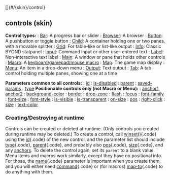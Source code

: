 []{#/{skin}/control}
## controls (skin)
**Control types:**
:   [Bar](#/%7Bskin%7D/control/bar): A progress bar or slider
:   [Browser](#/%7Bskin%7D/control/browser): A browser
:   [Button](#/%7Bskin%7D/control/button): A pushbutton or toggle button
:   [Child](#/%7Bskin%7D/control/child): A container holding one or two
    panes, with a movable splitter
:   [Grid](#/%7Bskin%7D/control/grid): For table-like or list-like
    output
:   [Info](#/%7Bskin%7D/control/info): Classic BYOND statpanel
:   [Input](#/%7Bskin%7D/control/input): Command input or other
    user-entered text
:   [Label](#/%7Bskin%7D/control/label): Non-interactive text label
:   [Main](#/%7Bskin%7D/control/main): A window or pane that holds other
    controls
:   [Macro](#/%7Bskin%7D/control/macro): A [keyboard/gamepad/mouse
    macro](#/%7Bskin%7D/macros)
:   [Map](#/%7Bskin%7D/control/map): The game map display
:   [Menu](#/%7Bskin%7D/control/menu): An item in a drop-down menu
:   [Output](#/%7Bskin%7D/control/output): Text output
:   [Tab](#/%7Bskin%7D/control/tab): A tab control holding multiple
    panes, showing one at a time
<!-- -->
**Parameters common to all controls:**
:   [id](#/%7Bskin%7D/param/id)
:   [is-disabled](#/%7Bskin%7D/param/is-disabled)
:   [parent](#/%7Bskin%7D/param/parent)
:   [saved-params](#/%7Bskin%7D/param/saved-params)
:   [type](#/%7Bskin%7D/param/type)
**Positionable controls only (not Macro or Menu):**
:   [anchor1, anchor2](#/%7Bskin%7D/param/anchor)
:   [background-color](#/%7Bskin%7D/param/background-color)
:   [border](#/%7Bskin%7D/param/border)
:   [drop-zone](#/%7Bskin%7D/param/drop-zone)
:   [flash](#/%7Bskin%7D/param/flash)
:   [focus](#/%7Bskin%7D/param/focus)
:   [font-family](#/%7Bskin%7D/param/font-family)
:   [font-size](#/%7Bskin%7D/param/font-size)
:   [font-style](#/%7Bskin%7D/param/font-style)
:   [is-visible](#/%7Bskin%7D/param/is-visible)
:   [is-transparent](#/%7Bskin%7D/param/is-transparent)
:   [on-size](#/%7Bskin%7D/param/on-size)
:   [pos](#/%7Bskin%7D/param/pos)
:   [right-click](#/%7Bskin%7D/param/right-click)
:   [size](#/%7Bskin%7D/param/size)
:   [text-color](#/%7Bskin%7D/param/text-color)
### Creating/Destroying at runtime
Controls can be created or deleted at runtime. (Only controls you
created during runtime may be deleted.) To create a control, call
[winset()](#/proc/winset){.code} using the
[id](#/%7Bskin%7D/param/id){.code} of the new control, and the parameter
list should include [type](#/%7Bskin%7D/param/type){.code},
[parent](#/%7Bskin%7D/param/parent){.code}, and probably also
[pos](#/%7Bskin%7D/param/pos){.code},
[size](#/%7Bskin%7D/param/size){.code}, and any
[anchors](#/%7Bskin%7D/param/anchor).
To delete the control again, set its `parent` to a blank value.
Menu items and macros work similarly, except they have no positional
info. For those, the [name](#/%7Bskin%7D/param/name){.code} parameter is
important when you create them, and you will either need
[command](#/%7Bskin%7D/param/command){.code} or (for macros)
[map-to](#/%7Bskin%7D/param/map-to){.code} to do anything with them.